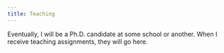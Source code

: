 ```yaml
---
title: Teaching
---
```


Eventually, I will be a Ph.D. candidate at some school or another. When I receive teaching assignments, they will go here.
